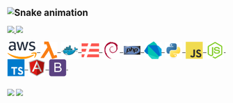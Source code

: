 ## ![Snake animation](https://img.icons8.com/color/64/000000/code.png)
<div>
  <a href="https://github.com/tiagojorgep">
  <img height="180em" src="https://github-readme-stats.vercel.app/api?username=tiagojorgep&show_icons=true&theme=dark&include_all_commits=true&count_private=true"/>
  <img height="180em" src="https://github-readme-stats.vercel.app/api/top-langs/?username=tiagojorgep&layout=complete&langs_count=7&theme=dark&count_private=true"/>
</div>
<div style="display: inline_block"><br>
  <img align="center" alt="AWS" height="40" width="auto" src="img/aws-2.svg">&nbsp;
  <img align="center" alt="AWS Lambda" height="40" width="auto" src="img/aws-lambda-1.svg">&nbsp;
  <img align="center" alt="Docker" height="40" width="auto"  src="https://raw.githubusercontent.com/devicons/devicon/master/icons/docker/docker-original.svg">&nbsp;
  <img align="center" alt="Serverless" height="40" width="auto" src="img/serverless-icon.svg">&nbsp;
  <img align="center" alt="Debian" height="40" width="auto" src="https://raw.githubusercontent.com/devicons/devicon/master/icons/debian/debian-original.svg">&nbsp;
  <img align="center" alt="PHP" height="40" width="auto" src="https://raw.githubusercontent.com/devicons/devicon/master/icons/php/php-original.svg">&nbsp;
  <img align="center" alt="Dart" height="40" width="auto" src="https://raw.githubusercontent.com/devicons/devicon/master/icons/dart/dart-original.svg">&nbsp;
  <img align="center" alt="Pythoh" height="40" width="auto" src="https://raw.githubusercontent.com/devicons/devicon/master/icons/python/python-original.svg">&nbsp;
  <img align="center" alt="JavaScript" height="40" width="auto" src="https://raw.githubusercontent.com/devicons/devicon/master/icons/javascript/javascript-original.svg">&nbsp;
  <img align="center" alt="NodeJS" height="40" width="auto"  src="https://raw.githubusercontent.com/devicons/devicon/master/icons/nodejs/nodejs-original.svg">&nbsp;
  <img align="center" alt="TypeScript" height="40" width="auto" src="https://raw.githubusercontent.com/devicons/devicon/master/icons/typescript/typescript-original.svg">&nbsp;
  <img align="center" alt="Angular" height="40" width="auto"  src="https://raw.githubusercontent.com/devicons/devicon/master/icons/angularjs/angularjs-original.svg">&nbsp;
  <img align="center" alt="Bootstrap" height="40" width="auto"  src="https://raw.githubusercontent.com/devicons/devicon/master/icons/bootstrap/bootstrap-plain.svg">&nbsp;
</div>
  
  ##
 
<div> 
  <a href="https://www.linkedin.com/in/tiagojorgep/" target="_blank"><img src="https://img.shields.io/badge/-LinkedIn-%230077B5?style=for-the-badge&logo=linkedin&logoColor=white" target="_blank"></a> 
  <a href="https://www.instagram.com/tiagojorgep/" target="_blank"><img src="https://img.shields.io/badge/-Instagram-%23E4405F?style=for-the-badge&logo=instagram&logoColor=white" target="_blank"></a> 
</div>

<!--
**tiagojorgep/tiagojorgep** is a ✨ _special_ ✨ repository because its `README.md` (this file) appears on your GitHub profile.

Here are some ideas to get you started:

- 🔭 I’m currently working on ...
- 🌱 I’m currently learning ...
- 👯 I’m looking to collaborate on ...
- 🤔 I’m looking for help with ...
- 💬 Ask me about ...
- 📫 How to reach me: ...
- 😄 Pronouns: ...
- ⚡ Fun fact: ...
-->
